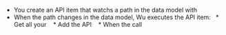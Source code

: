 * You create an API item that watchs a path in the data model with 
* When the path changes in the data model, Wu executes the API item:
    * Get all your
    * Add the API
    * When the call
